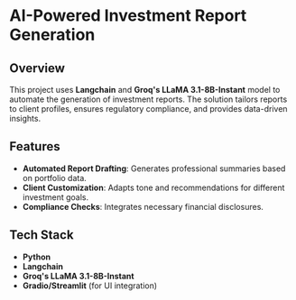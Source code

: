 # AI-Powered Investment Report Generation

## Overview
This project uses **Langchain** and **Groq's LLaMA 3.1-8B-Instant** model to automate the generation of investment reports. The solution tailors reports to client profiles, ensures regulatory compliance, and provides data-driven insights.

## Features
- **Automated Report Drafting**: Generates professional summaries based on portfolio data.
- **Client Customization**: Adapts tone and recommendations for different investment goals.
- **Compliance Checks**: Integrates necessary financial disclosures.

## Tech Stack
- **Python**
- **Langchain**
- **Groq's LLaMA 3.1-8B-Instant**
- **Gradio/Streamlit** (for UI integration)



